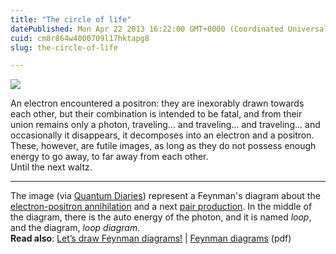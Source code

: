 ```yaml
---
title: "The circle of life"
datePublished: Mon Apr 22 2013 16:22:00 GMT+0000 (Coordinated Universal Time)
cuid: cm8r864w4000709l17hktapg8
slug: the-circle-of-life

---
```



![](https://cdn.hashnode.com/res/hashnode/image/upload/v1743072177674/2d5db423-8047-4af0-9d8f-8b3cdf9acc28.png)

An electron encountered a positron: they are inexorably drawn towards each other, but their combination is intended to be fatal, and from their union remains only a photon, traveling... and traveling... and traveling... and occasionally it disappears, it decomposes into an electron and a positron. These, however, are futile images, as long as they do not possess enough energy to go away, to far away from each other.  
Until the next waltz.

* * *

The image (via [Quantum Diaries](http://www.quantumdiaries.org/2010/03/07/more-feynman-diagrams-momentum-conservation/)) represent a Feynman's diagram about the [electron-positron annihilation](http://en.wikipedia.org/wiki/Electron%E2%80%93positron_annihilation) and a next [pair production](http://en.wikipedia.org/wiki/Pair_production). In the middle of the diagram, there is the auto energy of the photon, and it is named _loop_, and the diagram, _loop diagram_.  
**Read also**: [Let’s draw Feynman diagrams!](http://www.quantumdiaries.org/2010/02/14/lets-draw-feynman-diagams/) | [Feynman diagrams](http://www-pnp.physics.ox.ac.uk/~barra/teaching/feynman.pdf) (pdf)